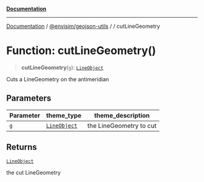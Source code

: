 [**Documentation**](../../../README.md)

---

[Documentation](../../../README.md) / [@envisim/geojson-utils](../README.md) / [](../README.md) / cutLineGeometry

# Function: cutLineGeometry()

> **cutLineGeometry**(`g`): [`LineObject`](../geojson/type-aliases/LineObject.md)

Cuts a LineGeometry on the antimeridian

## Parameters

| Parameter | theme_type                                            | theme_description       |
| --------- | ----------------------------------------------------- | ----------------------- |
| `g`       | [`LineObject`](../geojson/type-aliases/LineObject.md) | the LineGeometry to cut |

## Returns

[`LineObject`](../geojson/type-aliases/LineObject.md)

the cut LineGeometry
